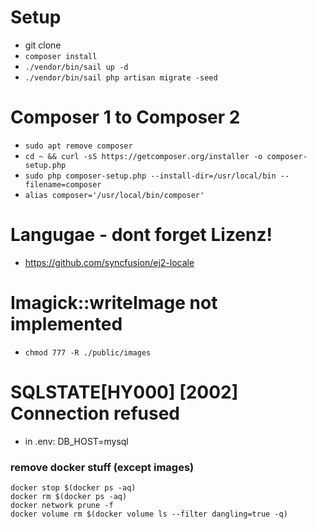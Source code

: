 # Setup 
* git clone
* `composer install`
* `./vendor/bin/sail up -d`
* `./vendor/bin/sail php artisan migrate -seed`

# Composer 1 to Composer 2
* `sudo apt remove composer`
* `cd ~ && curl -sS https://getcomposer.org/installer -o composer-setup.php`
* `sudo php composer-setup.php --install-dir=/usr/local/bin --filename=composer`
* `alias composer='/usr/local/bin/composer'`

# Langugae - dont forget Lizenz!
* https://github.com/syncfusion/ej2-locale

# Imagick::writeImage not implemented 
* `chmod 777 -R ./public/images`

# SQLSTATE[HY000] [2002] Connection refused
* in .env: DB_HOST=mysql

### remove docker stuff (except images)
    docker stop $(docker ps -aq)
    docker rm $(docker ps -aq)
    docker network prune -f
    docker volume rm $(docker volume ls --filter dangling=true -q)
    
